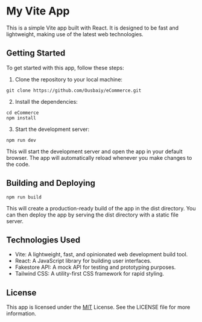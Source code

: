 
# My Vite App

This is a simple Vite app built with React. It is designed to be fast and lightweight, making use of the latest web technologies.

## Getting Started

To get started with this app, follow these steps:

1. Clone the repository to your local machine:

```
git clone https://github.com/Ousbaiy/eCommerce.git
```
2. Install the dependencies:

```
cd eCommerce
npm install
```
3. Start the development server:

```
npm run dev
```
This will start the development server and open the app in your default browser. The app will automatically reload whenever you make changes to the code.

## Building and Deploying

```
npm run build
```
This will create a production-ready build of the app in the dist directory. You can then deploy the app by serving the dist directory with a static file server.

## Technologies Used

- Vite: A lightweight, fast, and opinionated web development build tool.
- React: A JavaScript library for building user interfaces.
- Fakestore API: A mock API for testing and prototyping purposes.
- Tailwind CSS: A utility-first CSS framework for rapid styling.




## License


This app is licensed under the [MIT](https://choosealicense.com/licenses/mit/)
 License. See the LICENSE file for more information.



